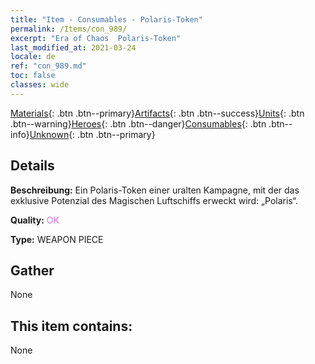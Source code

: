 ```yaml
---
title: "Item - Consumables - Polaris-Token"
permalink: /Items/con_989/
excerpt: "Era of Chaos  Polaris-Token"
last_modified_at: 2021-03-24
locale: de
ref: "con_989.md"
toc: false
classes: wide
---
```

 [Materials](/de/Items/){: .btn .btn--primary}[Artifacts](/de/Items/Artifacts/){: .btn .btn--success}[Units](/de/Items/Units/){: .btn .btn--warning}[Heroes](/de/Items/Heroes/){: .btn .btn--danger}[Consumables](/de/Items/Consumables/){: .btn .btn--info}[Unknown](/de/Items/Unknown/){: .btn .btn--primary}

## Details
 **Beschreibung:** Ein Polaris-Token einer uralten Kampagne, mit der das exklusive Potenzial des Magischen Luftschiffs erweckt wird: „Polaris“.

 **Quality:** <span style="color: #DA70D6">OK</span>

 **Type:** WEAPON PIECE

## Gather

  None

## This item contains:

  None

